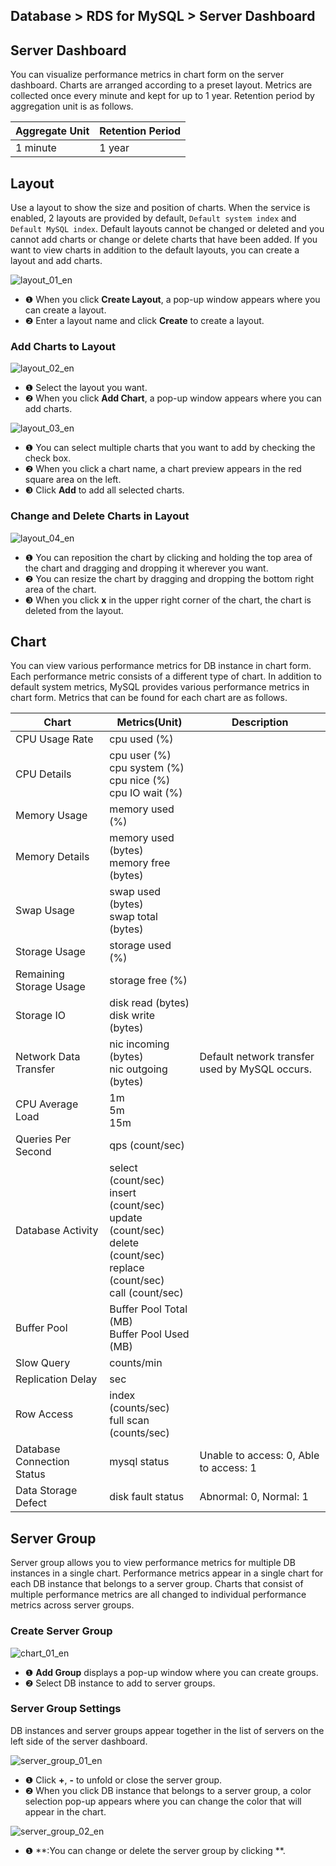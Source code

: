 ## Database > RDS for MySQL > Server Dashboard

## Server Dashboard

You can visualize performance metrics in chart form on the server dashboard. Charts are arranged according to a preset layout. Metrics are collected once every minute and kept for up to 1 year. Retention period by aggregation unit is as follows.

| Aggregate Unit | Retention Period |
|----------------|------------------| 
| 1 minute       | 1 year           |

## Layout

Use a layout to show the size and position of charts. When the service is enabled, 2 layouts are provided by default, `Default system index` and `Default MySQL index`. Default layouts cannot be changed or deleted and you cannot add charts or change or delete charts that have been added. If you want to view charts in addition to the default layouts, you can create a layout and add charts.

![layout_01_en](https://static.toastoven.net/prod_rds/23.04.11/layout_01_en.png)

* ❶ When you click **Create Layout**, a pop-up window appears where you can create a layout.
* ❷ Enter a layout name and click **Create** to create a layout.

### Add Charts to Layout

![layout_02_en](https://static.toastoven.net/prod_rds/23.04.11/layout_02_en.png)

* ❶ Select the layout you want.
* ❷ When you click **Add Chart**, a pop-up window appears where you can add charts.

![layout_03_en](https://static.toastoven.net/prod_rds/23.04.11/layout_03_en.png)

* ❶ You can select multiple charts that you want to add by checking the check box.
* ❷ When you click a chart name, a chart preview appears in the red square area on the left.
* ❸ Click **Add** to add all selected charts.

### Change and Delete Charts in Layout

![layout_04_en](https://static.toastoven.net/prod_rds/23.04.11/layout_04_en.png)

* ❶ You can reposition the chart by clicking and holding the top area of the chart and dragging and dropping it wherever you want.
* ❷ You can resize the chart by dragging and dropping the bottom right area of the chart.
* ❸ When you click **x** in the upper right corner of the chart, the chart is deleted from the layout.

## Chart

You can view various performance metrics for DB instance in chart form. Each performance metric consists of a different type of chart. In addition to default system metrics, MySQL provides various performance metrics in chart form. Metrics that can be found for each chart are as follows.

| Chart                      | Metrics(Unit)                                                                                                                        | Description                                    |
|----------------------------|--------------------------------------------------------------------------------------------------------------------------------------|------------------------------------------------|
| CPU Usage Rate             | cpu used (%)                                                                                                                         |                                                |
| CPU Details                | cpu user (%)<br/>cpu system (%)<br/>cpu nice (%)<br/>cpu IO wait (%)                                                                 |                                                |
| Memory Usage               | memory used (%)                                                                                                                      |                                                |
| Memory Details             | memory used (bytes)<br/>memory free (bytes)                                                                                          |                                                |
| Swap Usage                 | swap used (bytes)<br> swap total (bytes)                                                                                             |                                                |
| Storage Usage              | storage used (%)                                                                                                                     |                                                |
| Remaining Storage Usage    | storage free (%)                                                                                                                     |                                                |
| Storage IO                 | disk read (bytes)<br> disk write (bytes)                                                                                             |                                                |
| Network Data Transfer      | nic incoming (bytes)<br> nic outgoing (bytes)                                                                                        | Default network transfer used by MySQL occurs. |
| CPU Average Load           | 1m<br/>5m<br/>15m                                                                                                                    |                                                |
| Queries Per Second         | qps (count/sec)                                                                                                                      |                                                |
| Database Activity          | select (count/sec)<br/>insert (count/sec)<br/>update (count/sec)<br/>delete (count/sec)<br/>replace (count/sec)<br/>call (count/sec) |                                                |
| Buffer Pool                | Buffer Pool Total (MB)<br/>Buffer Pool Used (MB)                                                                                     |                                                |
| Slow Query                 | counts/min                                                                                                                           |                                                |
| Replication Delay          | sec                                                                                                                                  |                                                |
| Row Access                 | index (counts/sec)<br/>full scan (counts/sec)                                                                                        |                                                |
| Database Connection Status | mysql status                                                                                                                         | Unable to access: 0, Able to access: 1         |
| Data Storage Defect        | disk fault status                                                                                                                    | Abnormal: 0, Normal: 1                         |

## Server Group

Server group allows you to view performance metrics for multiple DB instances in a single chart. Performance metrics appear in a single chart for each DB instance that belongs to a server group. Charts that consist of multiple performance metrics are all changed to individual performance metrics across server groups.

### Create Server Group

![chart_01_en](https://static.toastoven.net/prod_rds/23.04.11/chart_01_en.png)

* ❶ **Add Group** displays a pop-up window where you can create groups.
* ❷ Select DB instance to add to server groups.

### Server Group Settings

DB instances and server groups appear together in the list of servers on the left side of the server dashboard.

![server_group_01_en](https://static.toastoven.net/prod_rds/23.04.11/server_group_01_en.png)

* ❶ Click **+**, **-** to unfold or close the server group.
* ❷ When you click DB instance that belongs to a server group, a color selection pop-up appears where you can change the color that will appear in the chart.

![server_group_02_en](https://static.toastoven.net/prod_rds/23.04.11/server_group_02_en.png)

* ❶ **:You can change or delete the server group by clicking **.
